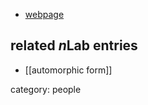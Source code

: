
* [webpage](http://www2.math.ou.edu/~kmartin/)

## related $n$Lab entries

* [[automorphic form]]

category: people
